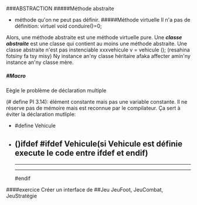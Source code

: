 ###ABSTRACTION
#####Méthode abstraite
* méthode qu'on ne peut pas définir.
#####Méthode virtuelle
Il n'a pas de définition:
virtuel void conduire()=0;

Alors, une méthode abstraite est une méthode virtuelle pure.
Une ***classe abstraite*** est une classe qui contient au moins une méthode abstraite.
Une classe abstraite n'est pas instenciable
xxxvehicule v = vehicule (); (resahina fotsiny fa tsy misy)
Ny instance an'ny classe héritaire afaka affecter amin'ny instance an'ny classe mère.

##### #Macro
Eègle le problème de déclaration multiple

(# define PI 3.14): élément constante mais pas une variable constante. Il ne réserve pas de mémoire mais est reconnue par le compilateur.
Ça sert à éviter la déclaration mutliple:
*  #define Vehicule
* ()ifdef
  #ifdef Vehicule(si Vehicule est définie execute le code entre ifdef et endif)
   ----
   ----
   ----
  #endif

####exercice
Créer un interface de ##Jeu
JeuFoot, JeuCombat, JeuStratégie

